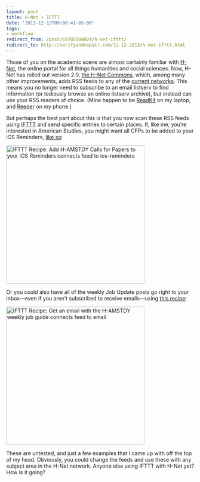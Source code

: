 ```yaml
---
layout: post 
title: H-Net + IFTTT 
date: '2013-12-12T09:00:41-05:00' 
tags: 
- workflow 
redirect_from: /post/69785584024/h-net-ifttt/
redirect_to: http://verifyandrepair.com/12-12-2013/h-net-ifttt.html
---
```


Those of you on the academic scene are almost certainly familiar with [H-Net](https://www.h-net.org/), the online portal for all things humanities and social sciences. Now, H-Net has rolled out version 2.0, [the H-Net Commons](https:/etworks.h-net.org/), which, among many other improvements, adds RSS feeds to any of the [current networks](https:/etworks.h-net.orgetworks). This means you no longer need to subscribe to an email listserv to find information (or tediously browse an online listserv archive), but instead can use your RSS readers of choice. (Mine happen to be [ReadKit](http:/eadkitapp.com/) on my laptop, and [Reeder](http:/eederapp.com/ios/) on my phone.)

But perhaps the best part about this is that you now scan these RSS feeds using [IFTTT](https://ifttt.com/) and send specific entries to certain places. If, like me, you’re interested in American Studies, you might want all CFPs to be added to your iOS Reminders, [like so](https://ifttt.comecipes/133116):

<a href="https://ifttt.com/view_embed_recipe/133116-add-h-amstdy-calls-for-papers-to-your-ios-reminders" target = "_blank" class="embed_recipe embed_recipe-l_51" id= "embed_recipe-133116"><img src= 'https://ifttt.com/recipe_embed_img/133116' alt="IFTTT Recipe: Add H-AMSTDY Calls for Papers to your iOS Reminders connects feed to ios-reminders" width="370px" style="max-width:100%"/></a><script async type="text/javascript" src= "//ifttt.com/assets/embed_recipe.js"></script>

Or you could also have all of the weekly Job Update posts go right to your inbox—even if you aren’t subscribed to receive emails—using [this recipe](https://ifttt.comecipes/133105):

<a href="https://ifttt.com/view_embed_recipe/133105-get-an-email-with-the-h-amstdy-weekly-job-guide" target = "_blank" class="embed_recipe embed_recipe-l_47" id= "embed_recipe-133105"><img src= 'https://ifttt.com/recipe_embed_img/133105' alt="IFTTT Recipe: Get an email with the H-AMSTDY weekly job guide connects feed to email" width="370px" style="max-width:100%"/></a><script async type="text/javascript" src= "//ifttt.com/assets/embed_recipe.js"></script>

These are untested, and just a few examples that I came up with off the top of my head. Obviously, you could change the feeds and use these with any subject area in the H-Net network. Anyone else using IFTTT with H-Net yet? How is it going?

